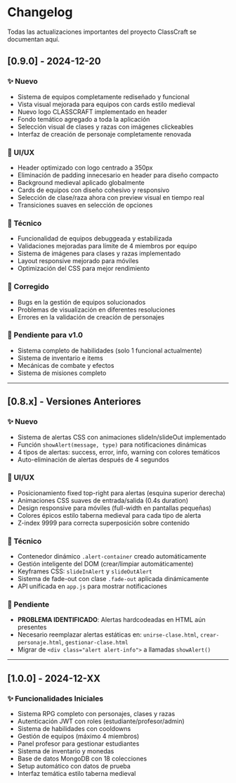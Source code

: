 # Changelog

Todas las actualizaciones importantes del proyecto ClassCraft se documentan aquí.

## [0.9.0] - 2024-12-20

### ✨ Nuevo
- Sistema de equipos completamente rediseñado y funcional
- Vista visual mejorada para equipos con cards estilo medieval
- Nuevo logo CLASSCRAFT implementado en header
- Fondo temático agregado a toda la aplicación
- Selección visual de clases y razas con imágenes clickeables
- Interfaz de creación de personaje completamente renovada

### 🎨 UI/UX
- Header optimizado con logo centrado a 350px
- Eliminación de padding innecesario en header para diseño compacto
- Background medieval aplicado globalmente
- Cards de equipos con diseño cohesivo y responsivo
- Selección de clase/raza ahora con preview visual en tiempo real
- Transiciones suaves en selección de opciones

### 🔧 Técnico
- Funcionalidad de equipos debuggeada y estabilizada
- Validaciones mejoradas para límite de 4 miembros por equipo
- Sistema de imágenes para clases y razas implementado
- Layout responsive mejorado para móviles
- Optimización del CSS para mejor rendimiento

### 🐛 Corregido
- Bugs en la gestión de equipos solucionados
- Problemas de visualización en diferentes resoluciones
- Errores en la validación de creación de personajes

### 🚧 Pendiente para v1.0
- Sistema completo de habilidades (solo 1 funcional actualmente)
- Sistema de inventario e items
- Mecánicas de combate y efectos
- Sistema de misiones completo

---

## [0.8.x] - Versiones Anteriores

### ✨ Nuevo
- Sistema de alertas CSS con animaciones slideIn/slideOut implementado
- Función `showAlert(message, type)` para notificaciones dinámicas
- 4 tipos de alertas: success, error, info, warning con colores temáticos
- Auto-eliminación de alertas después de 4 segundos

### 🎨 UI/UX
- Posicionamiento fixed top-right para alertas (esquina superior derecha)
- Animaciones CSS suaves de entrada/salida (0.4s duration)
- Design responsive para móviles (full-width en pantallas pequeñas)
- Colores épicos estilo taberna medieval para cada tipo de alerta
- Z-index 9999 para correcta superposición sobre contenido

### 🔧 Técnico
- Contenedor dinámico `.alert-container` creado automáticamente
- Gestión inteligente del DOM (crear/limpiar automáticamente)
- Keyframes CSS: `slideInAlert` y `slideOutAlert`
- Sistema de fade-out con clase `.fade-out` aplicada dinámicamente
- API unificada en `app.js` para mostrar notificaciones

### 🚧 Pendiente
- **PROBLEMA IDENTIFICADO**: Alertas hardcodeadas en HTML aún presentes
- Necesario reemplazar alertas estáticas en: `unirse-clase.html`, `crear-personaje.html`, `gestionar-clase.html`
- Migrar de `<div class="alert alert-info">` a llamadas `showAlert()`

---

## [1.0.0] - 2024-12-XX

### ✨ Funcionalidades Iniciales
- Sistema RPG completo con personajes, clases y razas
- Autenticación JWT con roles (estudiante/profesor/admin)
- Sistema de habilidades con cooldowns
- Gestión de equipos (máximo 4 miembros)
- Panel profesor para gestionar estudiantes
- Sistema de inventario y monedas
- Base de datos MongoDB con 18 colecciones
- Setup automático con datos de prueba
- Interfaz temática estilo taberna medieval
